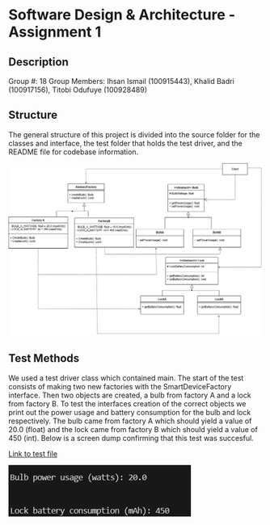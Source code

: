 # Software Design & Architecture - Assignment 1

## Description

Group #: 18
Group Members: Ihsan Ismail (100915443), Khalid Badri (100917156), Titobi Odufuye (100928489)

## Structure

The general structure of this project is divided into the source folder for the classes and interface, the test folder that holds the test driver, and the README file for codebase information.  

![UML Diagram](images/AssignmentUML.jpg)

## Test Methods

We used a test driver class which contained main. The start of the test consists of making two new factories with the SmartDeviceFactory interface. Then two objects are created, a bulb from factory A and a lock from factory B. To test the interfaces creation of the correct objects we print out the power usage and battery consumption for the bulb and lock respectively. The bulb came from factory A which should yield a value of 20.0 (float) and the lock came from factory B which should yield a value of 450 (int). Below is a screen dump confirming that this test was succesful.

[Link to test file](test/FactoryTest.java)



![Image showing produced results in console](imgs/image-1.png)



